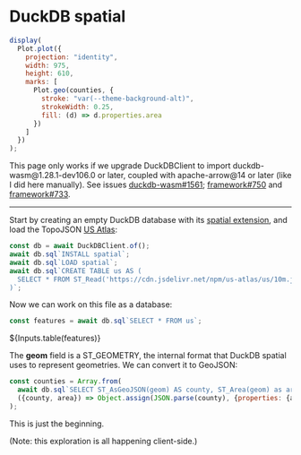 # DuckDB spatial

```js echo
display(
  Plot.plot({
    projection: "identity",
    width: 975,
    height: 610,
    marks: [
      Plot.geo(counties, {
        stroke: "var(--theme-background-alt)",
        strokeWidth: 0.25,
        fill: (d) => d.properties.area
      })
    ]
  })
);
```

<p class=warning>This page only works if we upgrade DuckDBClient to import duckdb-wasm@1.28.1-dev106.0 or later, coupled with apache-arrow@14 or later (like I did here manually). See issues <a href=https://github.com/duckdb/duckdb-wasm/issues/1561>duckdb-wasm#1561</a>; <a href=https://github.com/observablehq/framework/issues/750>framework#750</a> and <a href=https://github.com/observablehq/framework/issues/733>framework#733</a>.</p>

---

Start by creating an empty DuckDB database with its [spatial extension](https://duckdb.org/docs/extensions/spatial.html), and load the TopoJSON [US Atlas](https://github.com/topojson/us-atlas):

```js echo
const db = await DuckDBClient.of();
await db.sql`INSTALL spatial`;
await db.sql`LOAD spatial`;
await db.sql`CREATE TABLE us AS (
  SELECT * FROM ST_Read('https://cdn.jsdelivr.net/npm/us-atlas/us/10m.json')
)`;
```

Now we can work on this file as a database:

```js echo
const features = await db.sql`SELECT * FROM us`;
```

${Inputs.table(features)}

The **geom** field is a ST_GEOMETRY, the internal format that DuckDB spatial uses to represent geometries. We can convert it to GeoJSON:

```js echo
const counties = Array.from(
  await db.sql`SELECT ST_AsGeoJSON(geom) AS county, ST_Area(geom) as area FROM us`,
  ({county, area}) => Object.assign(JSON.parse(county), {properties: {area}})
);
```

This is just the beginning.

(Note: this exploration is all happening client-side.)
